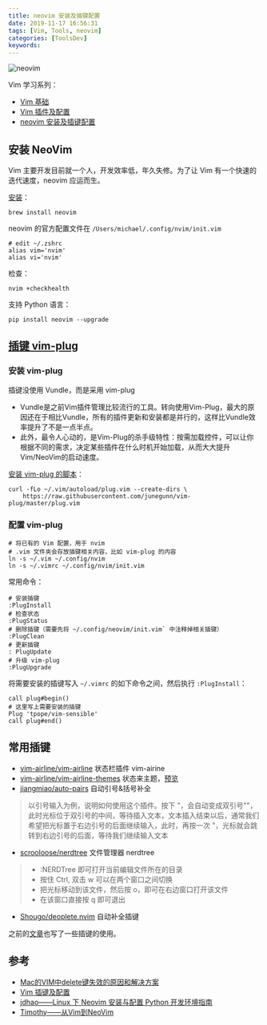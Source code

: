 ```yaml
---
title: neovim 安装及插键配置
date: 2019-11-17 16:56:31
tags: [Vim, Tools, neovim]
categories: [ToolsDev]
keywords:
---
```


![neovim](https://gitee.com/michael_xiang/images/raw/master/v2-e5494a3e5fcf280a2be79e929b193293_1200x500.jpg)

Vim 学习系列：

- [Vim 基础](https://michael728.github.io/2018/12/02/tools-vim-basic/)
- [Vim 插件及配置](https://michael728.github.io/2018/12/02/tools-vim-plugin-config/)
- [neovim 安装及插键配置](https://michael728.github.io/2019/11/17/tools-vim-plugin-neovim-plug/)

<!-- more -->

## 安装 NeoVim

Vim 主要开发目前就一个人，开发效率低，年久失修。为了让 Vim 有一个快速的迭代速度，neovim 应运而生。

[安装](https://github.com/neovim/neovim/wiki/Installing-Neovim)：

```
brew install neovim
```

neovim 的官方配置文件在 `/Users/michael/.config/nvim/init.vim`

```
# edit ~/.zshrc
alias vim='nvim'
alias vi='nvim'
```

检查：
```
nvim +checkhealth
```

支持 Python 语言：

```
pip install neovim --upgrade
```

## [插键 vim-plug](https://github.com/junegunn/vim-plug)

### 安装 vim-plug

插键没使用 Vundle，而是采用 vim-plug

- Vundle是之前Vim插件管理比较流行的工具。转向使用Vim-Plug，最大的原因还在于相比Vundle，所有的插件更新和安装都是并行的，这样比Vundle效率提升了不是一点半点。
- 此外，最令人心动的，是Vim-Plug的杀手级特性：按需加载控件，可以让你根据不同的需求，决定某些插件在什么时机开始加载，从而大大提升Vim/NeoVim的启动速度。

[安装 vim-plug 的脚本](https://github.com/junegunn/vim-plug)：

```
curl -fLo ~/.vim/autoload/plug.vim --create-dirs \
    https://raw.githubusercontent.com/junegunn/vim-plug/master/plug.vim
```

### 配置 vim-plug

```
# 将已有的 Vim 配置，用于 nvim
# .vim 文件夹会存放插键相关内容，比如 vim-plug 的内容
ln -s ~/.vim ~/.config/nvim
ln -s ~/.vimrc ~/.config/nvim/init.vim
```

常用命令：
```
# 安装插键
:PlugInstall
# 检查状态
:PlugStatus
# 删除插键（需要先将 ~/.config/neovim/init.vim` 中注释掉相关插键）
:PlugClean
# 更新插键
: PlugUpdate
# 升级 vim-plug
:PlugUpgrade
```

将需要安装的插键写入 `~/.vimrc` 的如下命令之间，然后执行 `:PlugInstall`：
```
call plug#begin()
# 这里写上需要安装的插键
Plug 'tpope/vim-sensible'
call plug#end()
```

## 常用插键
- [vim-airline/vim-airline](https://github.com/vim-airline/vim-airline) 状态栏插件 vim-airine
- [vim-airline/vim-airline-themes](https://github.com/vim-airline/vim-airline-themes) 状态来主题，[预览](https://github.com/vim-airline/vim-airline/wiki/Screenshots)
- [jiangmiao/auto-pairs](https://github.com/jiangmiao/auto-pairs) 自动引号&括号补全

> 以引号输入为例，说明如何使用这个插件。按下 "，会自动变成双引号""，此时光标位于双引号的中间，等待插入文本，文本插入结束以后，通常我们希望把光标置于右边引号的后面继续输入，此时，再按一次 "，光标就会跳转到右边引号的后面，等待我们继续输入文本

- [scrooloose/nerdtree](https://github.com/scrooloose/nerdtree) 文件管理器 nerdtree

> - :NERDTree 即可打开当前编辑文件所在的目录
> - 按住 Ctrl, 双击 w 可以在两个窗口之间切换
> - 把光标移动到该文件，然后按 o，即可在右边窗口打开该文件
> - 在该窗口直接按 q 即可退出

- [Shougo/deoplete.nvim](https://github.com/Shougo/deoplete.nvim) 自动补全插键

之前的[文章](https://michael728.github.io/2018/12/02/tools-vim-plugin-config/)也写了一些插键的使用。

## 参考

- [Mac的VIM中delete键失效的原因和解决方案](http://cenalulu.github.io/linux/why-my-backspace-not-work-in-vim/)
- [Vim 插键及配置](https://michael728.github.io/2018/12/02/tools-vim-plugin-config/)
- [jdhao——Linux 下 Neovim 安装与配置 Python 开发环境指南](https://jdhao.github.io/2018/09/05/centos_nvim_install_use_guide/)
- [Timothy——从Vim到NeoVim](https://xiaozhou.net/from-vim-to-neovim-2016-05-21.html)